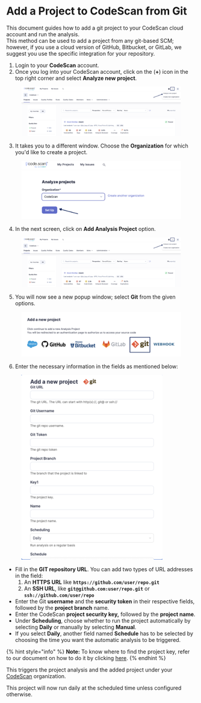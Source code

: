 # Add a Project to CodeScan from Git

This document guides how to add a git project to your CodeScan cloud account and run the analysis.\
This method can be used to add a project from any git-based SCM; however, if you use a cloud version of GitHub, Bitbucket, or GitLab, we suggest you use the specific integration for your repository.

1. Login to your **CodeScan** account.
2. Once you log into your CodeScan account, click on the (**+**) icon in the top right corner and select **Analyze new project**.

<figure><img src="../../../../../.gitbook/assets/AnalyzeProzect 5.9 (3).png" alt=""><figcaption></figcaption></figure>

3. It takes you to a different window. Choose the **Organization** for which you'd like to create a project.

<figure><img src="../../../../../.gitbook/assets/ProjectSetup 7.7 (1).png" alt="" width="563"><figcaption></figcaption></figure>

4. In the next screen, click on **Add Analysis Project** option.

<figure><img src="../../../../../.gitbook/assets/AnalyzeProzect 5.9 (5).png" alt=""><figcaption></figcaption></figure>

5. You will now see a new popup window; select **Git** from the given options.

<figure><img src="../../../../../.gitbook/assets/Git 7.5.png" alt=""><figcaption></figcaption></figure>

6. Enter the necessary information in the fields as mentioned below:

<figure><img src="../../../../../.gitbook/assets/Git 7.6.png" alt="" width="375"><figcaption></figcaption></figure>

* Fill in the **GIT repository URL**. You can add two types of URL addresses in the field:
  1. An **HTTPS URL** like **`https://github.com/user/repo.git`**
  2. An **SSH URL**, like **`git@github.com:user/repo.git`** or  **`ssh://github.com/user/repo`**
* Enter the Git **username** and the **security token** in their respective fields, followed by the **project branch** name.
* Enter the CodeScan **project security key,** followed by the **project name**.
* Under **Scheduling**, choose whether to run the project automatically by selecting **Daily** or manually by selecting **Manual**.
* If you select **Daily**, another field named **Schedule** has to be selected by choosing the time you want the automatic analysis to be triggered.

{% hint style="info" %}
**Note:** To know where to find the project key, refer to our document on how to do it by clicking [here](https://knowledgebase.autorabit.com/codescan/docs/finding-your-project-key).
{% endhint %}

This triggers the project analysis and the added project under your [CodeScan](https://www.codescan.io/) organization.

This project will now run daily at the scheduled time unless configured otherwise.
